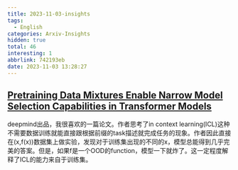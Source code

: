 ```yaml
---
title: 2023-11-03-insights
tags:
  - English
categories: Arxiv-Insights
hidden: true
total: 46
interesting: 1
abbrlink: 742193eb
date: 2023-11-03 13:28:27
---
```




## [Pretraining Data Mixtures Enable Narrow Model Selection Capabilities in Transformer Models](https://arxiv.org/pdf/2311.00871.pdf)

deepmind出品，我很喜欢的一篇论文。作者思考了in context learning(ICL)这种不需要数据训练就能直接跟根据前缀的task描述就完成任务的现象。作者因此直接在(x,f(x))数据集上做实验，发现对于训练集出现的不同的x，模型总能得到几乎完美的答案。但是，如果f是一个OOD的function，模型一下就炸了。这一定程度解释了ICL的能力来自于训练集。
